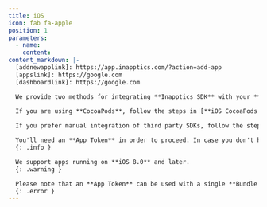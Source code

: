 ```yaml
---
title: iOS
icon: fab fa-apple
position: 1
parameters:
  - name: 
    content: 
content_markdown: |-
  [addnewapplink]: https://app.inapptics.com/?action=add-app
  [appslink]: https://google.com
  [dashboardlink]: https://google.com

  We provide two methods for integrating **Inapptics SDK** with your **iOS** app.
  
  If you are using **CocoaPods**, follow the steps in [**iOS CocoaPods Integration**](#sdkintegrationioscocoapods) section.

  If you prefer manual integration of third party SDKs, follow the steps in [**iOS Manual Integration**](#sdkintegrationiosmanual) section.

  You'll need an **App Token** in order to proceed. In case you don't have one yet, add an app [here][addnewapplink]{:target="_blank"} or get the **App Token** of your existing app [here][appslink]{:target="_blank"}.
  {: .info }

  We support apps running on **iOS 8.0** and later.
  {: .warning }

  Please note that an **App Token** can be used with a single **Bundle ID** and make sure the same **App Token** isn't used in another app/target with a different **Bundle ID**.
  {: .error }  
---
```

